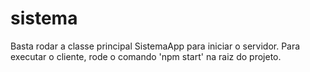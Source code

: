 # sistema

Basta rodar a classe principal SistemaApp para iniciar o servidor.
Para executar o cliente, rode o comando 'npm start' na raiz do projeto.
